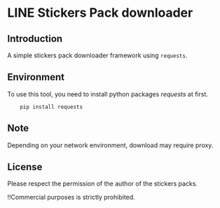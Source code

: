 # LINE Stickers Pack downloader

## Introduction

A simple stickers pack downloader framework using `requests`.

## Environment

To use this tool, you need to install python packages _requests_ at first.  
```shell
    pip install requests
```

## Note

Depending on your network environment, download may require proxy.

## License

Please respect the permission of the author of the stickers packs. 

!!Commercial purposes is strictly prohibited. 
